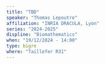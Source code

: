 ```yaml
---
title: "TBD"
speaker: "Thomas Lepoutre"
affiliation: "INRIA DRACULA, Lyon"
series: "2024-2025"
displine: "Biomathematics"
when: "19/12/2024 - 14:00"
type: bigre
where: "Taillefer R31"
---
```

